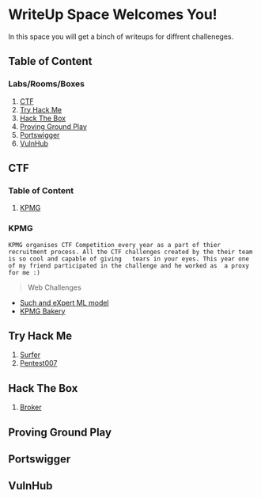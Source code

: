 # WriteUp Space Welcomes You!

In this space you will get a binch of writeups for diffrent challeneges. 

## Table of Content

### Labs/Rooms/Boxes 

1. [CTF](#ctf)
2. [Try Hack Me](#try-hack-me)
3. [Hack The Box](#hack-the-box)
4. [Proving Ground Play](#proving-ground-play)
5. [Portswigger](#portswigger)
6. [VulnHub](#vulnhub)

## CTF

### Table of Content

1. [KPMG](#kpmg)

### KPMG

`KPMG organises CTF Competition every year as a part of thier recruitment process. All the CTF challenges created by the their team is so cool and capable of giving   tears in your eyes. This year one of my friend participated in the challenge and he worked as  a proxy for me :)`

> Web Challenges
- [Such and eXpert ML model](https://kris3c.github.io/writeup/ctf/KPMG/eXpert-LM)
- [KPMG Bakery](https://kris3c.github.io/writeup/ctf/KPMG/KPMG-Bakery)

## Try Hack Me

1. [Surfer](https://kris3c.github.io/writeup/tryhackme/surfer)
2. [Pentest007](https://kris3c.github.io/writeup/tryhackme/pentest007)

## Hack The Box

1. [Broker](https://kris3c.github.io/writeup/hackthebox/broker)

## Proving Ground Play

## Portswigger

## VulnHub



